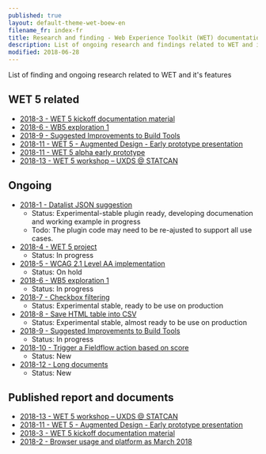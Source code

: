```yaml
---
published: true
layout: default-theme-wet-boew-en
filename_fr: index-fr
title: Research and finding - Web Experience Toolkit (WET) documentation
description: List of ongoing research and findings related to WET and it's features
modified: 2018-06-28
---
```


List of finding and ongoing research related to WET and it's features

## WET 5 related
* [2018-3 - WET 5 kickoff documentation material](research/2018-3-wet5-kickoff.html)
* [2018-6 - WB5 exploration 1](research/2018-6-wb5-exploration-1.html)
* [2018-9 - Suggested Improvements to Build Tools](research/2018-9-grunt.html)
* [2018-11 - WET 5 - Augmented Design - Early prototype presentation](research/2018-11-wet5-augmented-design-presentation.html)
* [2018-11 - WET 5 alpha early prototype](research/2018-assets/2018-11-prototype/stacks/docs/index.html)
* [2018-13 - WET 5 workshop – UXDS @ STATCAN](research/2018-13-wet5-workshop-statcan.html)


## Ongoing

* [2018-1 - Datalist JSON suggestion](research/1-datalist-JSON-suggestion.html)
	* Status: Experimental-stable plugin ready, developing documenation and working example in progress
	* Todo: The plugin code may need to be re-ajusted to support all use cases.
* [2018-4 - WET 5 project](research/2018-4-wet5-project.html)
	* Status: In progress
* [2018-5 - WCAG 2.1 Level AA implementation](research/2018-5-WCAG21.html)
	* Status: On hold
* [2018-6 - WB5 exploration 1](research/2018-6-wb5-exploration-1.html)
	* Status: In progress
* [2018-7 - Checkbox filtering](research/2018-7-checkbox-filtering.html)
	* Status: Experimental stable, ready to be use on production
* [2018-8 - Save HTML table into CSV](research/2018-8-table-to-csv.html)
	* Status: Experimental stable, almost ready to be use on production
* [2018-9 - Suggested Improvements to Build Tools](research/2018-9-grunt.html)
	* Status: In progress
* [2018-10 - Trigger a Fieldflow action based on score](research/2018-10-fieldflow-scoring-trigger.html)
	* Status: New
* [2018-12 - Long documents](research/2018-12-long-documents.html)
	* Status: New


## Published report and documents

* [2018-13 - WET 5 workshop – UXDS @ STATCAN](research/2018-13-wet5-workshop-statcan.html)
* [2018-11 - WET 5 - Augmented Design - Early prototype presentation](research/2018-11-wet5-augmented-design-presentation.html)
* [2018-3 - WET 5 kickoff documentation material](research/2018-3-wet5-kickoff.html)
* [2018-2 - Browser usage and platform as March 2018](research/2018-2-browser-usage.html)
